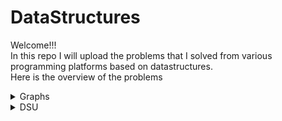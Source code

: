 # DataStructures
Welcome!!!<br/>
In this repo I will upload the problems that I solved from various programming platforms based on datastructures.<br/>
Here is the overview of the problems<br/>
<details>
  <summary>Graphs</summary>
  
  ## Graphs
  * Standard Problems
    * [bfs](https://www.hackerearth.com/practice/algorithms/graphs/breadth-first-search/tutorial/) | [Implementation](graphs/bfs.cpp)
    * [dfs](https://www.hackerearth.com/practice/algorithms/graphs/depth-first-search/tutorial/) | [Implementation](graphs/dfs.cpp)
    * [djikstra](https://www.hackerearth.com/practice/algorithms/graphs/shortest-path-algorithms/tutorial/) | [Implementation](graphs/djikstra.cpp)
    * [kruskal](https://www.hackerearth.com/practice/algorithms/graphs/minimum-spanning-tree/tutorial/) | [Implementation](graphs/kruskal.cpp)
    
  * Spoj
    * [BUGLIFE](https://www.spoj.com/problems/BUGLIFE/) | [Solution](graphs/spoj/buglife.cpp)
    * [CAM5](https://www.spoj.com/problems/CAM5/) | [Solution](graphs/spoj/cam5.cpp)
    * [ELEVTBL](https://www.spoj.com/problems/ELEVTRBL/) | [Solution](graphs/spoj/elevarottrouble.cpp)
    * [HIGHWAYS](https://www.spoj.com/problems/HIGHWAYS/) | [Solution](graphs/spoj/highways.cpp)
    * [MICEMAZE](https://www.spoj.com/problems/MICEMAZE/) | [Solution](graphs/spoj/micemaze.cpp)
    * [ROBOTGRI](https://www.spoj.com/problems/ROBOTGRI/) | [Solution](graphs/spoj/robotsongrid.cpp)
    * [TRVCOST](https://www.spoj.com/problems/TRVCOST/) | [Solution](graphs/spoj/trvcost.cpp)
    * [Critical Edges](https://www.spoj.com/problems/EC_P/) | [Solution](graphs/spoj/criticaledges.cpp)
  * Codeforces
    * [Journey](https://codeforces.com/problemset/problem/839/C) | [Solution](graphs/codeforces/journey.cpp)
    * [NP-HARD problem](https://codeforces.com/problemset/problem/687/A) | [Solution](graphs/codeforces/NP-Hard.cpp)
    * [Kefa and Park](https://codeforces.com/problemset/problem/580/C) | [Solution](graphs/codeforces/kefaandpark.cpp)
    * [Cyclic Components](https://codeforces.com/problemset/problem/977/E) | [Solution](graphs/codeforces/cycliccomponents.cpp)
    * [Edgy trees](https://codeforces.com/problemset/problem/1139/C) | [Solution](graphs/codeforces/edgytrees.cpp)
    * [Secret Passwords](https://codeforces.com/problemset/problem/1263/D) | [Solution](graphs/codeforces/secretpasswords.cpp)
    * [Solve the maze](https://codeforces.com/contest/1365/problem/D) | [Solution](graphs/codeforces/Solvethemaze.cpp)
  * Codechef
    * [Fire Escape Routes](https://www.codechef.com/LRNDSA08/problems/FIRESC) | [Solution](graphs/Codechef/FIRESC.cpp)
    * [Mayhem Again](https://www.codechef.com/LRNDSA08/problems/MARLA) | [Solution](graphs/Codechef/Mayhem.cpp)
 </details>
  

<details>
  <summary>DSU</summary>
  
  ## Disjoint Set Union
  * [Reference](https://www.hackerearth.com/practice/notes/disjoint-set-union-union-find/) <br/>
  * Codechef
    * [Dont get wet](https://www.codechef.com/problems/BIGOF01) | [Solution](dsu/dontgetwet.cpp)
    * [Dish owner](https://www.codechef.com/problems/DISHOWN) | [Solution](dsu/dishowner.cpp)
</details>

